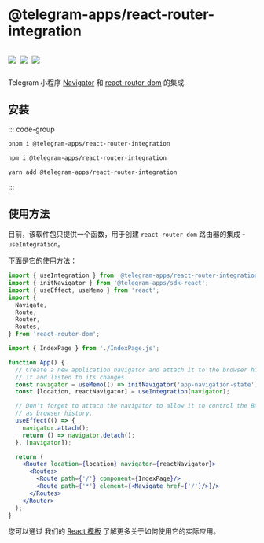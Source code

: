 # @telegram-apps/react-router-integration

<p style="display: inline-flex; gap: 8px">
  <a href="https://npmjs.com/package/@telegram-apps/react-router-integration">
    <img src="https://img.shields.io/npm/v/@telegram-apps/react-router-integration?logo=npm"/>
  </a>
  <img src="https://img.shields.io/bundlephobia/minzip/@telegram-apps/react-router-integration"/>
  <a href="https://github.com/Telegram-Mini-Apps/telegram-apps/tree/master/packages/react-router-integration">
    <img src="https://img.shields.io/badge/source-black?logo=github"/>
  </a>
</p>

Telegram 小程序 [Navigator](telegram-apps-sdk/1-x/navigation.md) 和 [react-router-dom](https://www.npmjs.com/package/react-router-dom) 的集成.

## 安装

::: code-group

```bash [pnpm]
pnpm i @telegram-apps/react-router-integration
```

```bash [npm]
npm i @telegram-apps/react-router-integration
```

```bash [yarn]
yarn add @telegram-apps/react-router-integration
```

:::

## 使用方法

目前，该软件包只提供一个函数，用于创建
`react-router-dom` 路由器的集成 - `useIntegration`。

下面是它的使用方法：

```jsx
import { useIntegration } from '@telegram-apps/react-router-integration';
import { initNavigator } from '@telegram-apps/sdk-react';
import { useEffect, useMemo } from 'react';
import {
  Navigate,
  Route,
  Router,
  Routes,
} from 'react-router-dom';

import { IndexPage } from './IndexPage.js';

function App() {
  // Create a new application navigator and attach it to the browser history, so it could modify
  // it and listen to its changes.
  const navigator = useMemo(() => initNavigator('app-navigation-state'), []);
  const [location, reactNavigator] = useIntegration(navigator);

  // Don't forget to attach the navigator to allow it to control the BackButton state as well
  // as browser history.
  useEffect(() => {
    navigator.attach();
    return () => navigator.detach();
  }, [navigator]);

  return (
    <Router location={location} navigator={reactNavigator}>
      <Routes>
        <Route path={'/'} component={IndexPage}/>
        <Route path={'*'} element={<Navigate href={'/'}/>}/>
      </Routes>
    </Router>
  );
}
```

您可以通过
我们的 [React 模板](https://github.com/Telegram-Mini-Apps/reactjs-template) 了解更多关于如何使用它的实际应用。
